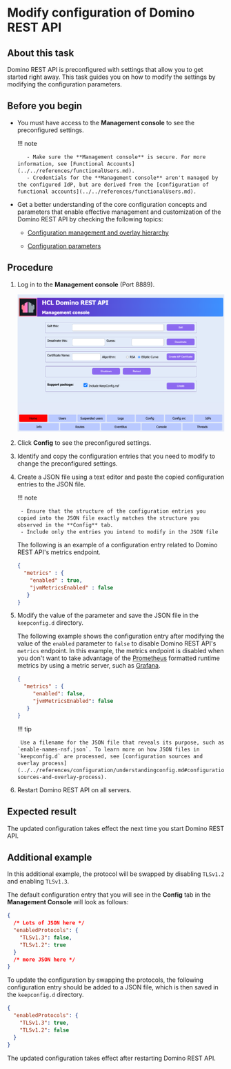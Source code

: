 # Modify configuration of Domino REST API

## About this task

Domino REST API is preconfigured with settings that allow you to get started right away. This task guides you on how to modify the settings by modifying the configuration parameters.

## Before you begin

- You must have access to the **Management console** to see the preconfigured settings.

    !!! note

         - Make sure the **Management console** is secure. For more information, see [Functional Accounts](../../references/functionalUsers.md).
         - Credentials for the **Management console** aren't managed by the configured IdP, but are derived from the [configuration of functional accounts](../../references/functionalUsers.md).


- Get a better understanding of the core configuration concepts and parameters that enable effective management and customization of the Domino REST API by checking the following topics:

    - [Configuration management and overlay hierarchy](../../references/configuration/understandingconfig.md)

    - [Configuration parameters](../../references/configuration/parameters.md)

## Procedure

1. Log in to the **Management console** (Port 8889).

    ![Management console](../../assets/images/mngmntconsole.png)

2. Click **Config** to see the preconfigured settings.

3. Identify and copy the configuration entries that you need to modify to change the preconfigured settings.

4. Create a JSON file using a text editor and paste the copied configuration entries to the JSON file.

    !!! note

        - Ensure that the structure of the configuration entries you copied into the JSON file exactly matches the structure you observed in the **Config** tab.
        - Include only the entries you intend to modify in the JSON file

    The following is an example of a configuration entry related to Domino REST API's metrics endpoint.

    ```json
    {
      "metrics" : {
        "enabled" : true,
        "jvmMetricsEnabled" : false
       } 
    }
    ```

5. Modify the value of the parameter and save the JSON file in the `keepconfig.d` directory.

    The following example shows the configuration entry after modifying the value of the `enabled` parameter to `false` to disable Domino REST API's `metrics` endpoint. In this example, the metrics endpoint is disabled when you don't want to take advantage of the [Prometheus](https://prometheus.io/) formatted runtime metrics by using a metric server, such as [Grafana](https://grafana.com/).

    ```json
    {
      "metrics" : {
         "enabled": false,
         "jvmMetricsEnabled": false
       }
    }
    ```

    !!! tip

        Use a filename for the JSON file that reveals its purpose, such as `enable-names-nsf.json`. To learn more on how JSON files in `keepconfig.d` are processed, see [configuration sources and overlay process](../../references/configuration/understandingconfig.md#configuration-sources-and-overlay-process).

6. Restart Domino REST API on all servers.

## Expected result

The updated configuration takes effect the next time you start Domino REST API.

## Additional example

In this additional example, the protocol will be swapped by disabling `TLSv1.2` and enabling `TLSv1.3`.

The default configuration entry that you will see in the **Config** tab in the **Management Console** will look as follows:

```json
{
  /* Lots of JSON here */
  "enabledProtocols": {
    "TLSv1.3": false,
    "TLSv1.2": true
  }
  /* more JSON here */
}
```

To update the configuration by swapping the protocols, the following configuration entry should be added to a JSON file, which is then saved in the `keepconfig.d` directory.

```json
{
  "enabledProtocols": {
    "TLSv1.3": true,
    "TLSv1.2": false
  }
}
```

The updated configuration takes effect after restarting Domino REST API.

